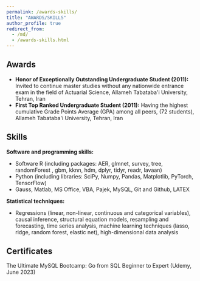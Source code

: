 ```yaml
---
permalink: /awards-skills/
title: "AWARDS/SKILLS"
author_profile: true
redirect_from: 
  - /md/
  - /awards-skills.html
---
```


## Awards ##
* **Honor of Exceptionally Outstanding Undergraduate Student (2011):** Invited to continue master studies without any nationwide entrance exam in the field of Actuarial Science, Allameh Tabataba'i University, Tehran, Iran
* **First Top Ranked Undergraduate Student (2011):** Having the highest cumulative Grade Points Average (GPA) among all peers, (72 students), Allameh Tabataba'i University, Tehran, Iran

## Skills
**Software and programming skills:**
* Software R (including packages: AER, glmnet, survey, tree, randomForest , gbm, kknn, hdm, dplyr, tidyr, readr, lavaan)
* Python (including libraries: SciPy, Numpy, Pandas, Matplotlib, PyTorch, TensorFlow)
* Gauss, Matlab, MS Office, VBA, Pajek, MySQL, Git and Github, LATEX

**Statistical techniques:** 
* Regressions (linear, non-linear, continuous and categorical variables), causal inference, structural equation models, resampling and forecasting, time series analysis, machine learning techniques (lasso, ridge, random forest, elastic net), high-dimensional data analysis

## Certificates
The Ultimate MySQL Bootcamp: Go from SQL Beginner to Expert (Udemy, June 2023)